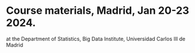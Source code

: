 # Course materials, Madrid, Jan 20-23 2024.

at the Department of Statistics, Big Data Institute, Universidad Carlos III de Madrid
